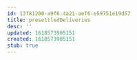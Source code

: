```yaml
---
id: 13f81200-a9f6-4a21-aef6-e59751e19d57
title: presettledDeliveries
desc: ''
updated: 1618573905151
created: 1618573905151
stub: true
---
```


